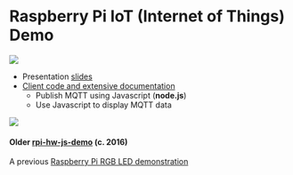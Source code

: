 #  Raspberry Pi IoT (Internet of Things) Demo

![][dashboard]

 - Presentation [slides](http://idcrook.github.io/rpi-iot-demo-2017/presentation.html)
 - [Client code and extensive documentation](https://github.com/idcrook/rpi-iot-demo-2017/tree/master/client/README.md)
   - Publish MQTT using Javascript (**node.js**)
   - Use Javascript to display MQTT data

![][chart]

#### Older [rpi-hw-js-demo](https://github.com/idcrook/rpi-hw-js-demo) (c. 2016)

A previous [Raspberry Pi RGB LED demonstration](https://github.com/idcrook/rpi-hw-js-demo)

[dashboard]: https://github.com/idcrook/rpi-iot-demo-2017/raw/master/info/RasPi_IoT_Dashboard_animation.gif
[chart]: https://github.com/idcrook/rpi-iot-demo-2017/raw/master/info/TemperatureChart_resize1.png

